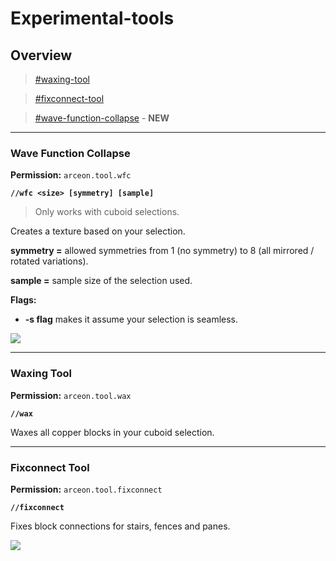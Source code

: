# Experimental-tools

## **Overview**

> [#waxing-tool](experimental-tools.md#waxing-tool "mention")

> [#fixconnect-tool](experimental-tools.md#fixconnect-tool "mention")

> [#wave-function-collapse](experimental-tools.md#wave-function-collapse "mention") - **NEW**

***

### **Wave Function Collapse**

**Permission:** `arceon.tool.wfc`

**`//wfc <size> [symmetry] [sample]`**

> Only works with cuboid selections.

Creates a texture based on your selection.

**symmetry =** allowed symmetries from 1 (no symmetry) to 8 (all mirrored / rotated variations).

**sample =** sample size of the selection used.

**Flags:**

* **-s flag** makes it assume your selection is seamless.

![](https://i.imgur.com/9tXAq1C.png)

***

### **Waxing Tool**

**Permission:** `arceon.tool.wax`

**`//wax`**

Waxes all copper blocks in your cuboid selection.

***

### **Fixconnect Tool**

**Permission:** `arceon.tool.fixconnect`

**`//fixconnect`**

Fixes block connections for stairs, fences and panes.

![](https://i.imgur.com/mQFsOsX.gif)
